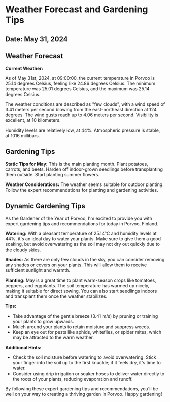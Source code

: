 # Weather Forecast and Gardening Tips
## Date: May 31, 2024

## Weather Forecast
**Current Weather:**

As of May 31st, 2024, at 09:00:00, the current temperature in Porvoo is 25.14 degrees Celsius, feeling like 24.86 degrees Celsius. The minimum temperature was 25.01 degrees Celsius, and the maximum was 25.14 degrees Celsius.

The weather conditions are described as "few clouds", with a wind speed of 3.41 meters per second blowing from the east-northeast direction at 124 degrees. The wind gusts reach up to 4.06 meters per second. Visibility is excellent, at 10 kilometers.

Humidity levels are relatively low, at 44%. Atmospheric pressure is stable, at 1016 millibars.
## Gardening Tips
**Static Tips for May:**
This is the main planting month. Plant potatoes, carrots, and beets. Harden off indoor-grown seedlings before transplanting them outside. Start planting summer flowers.

**Weather Considerations:**
The weather seems suitable for outdoor planting. Follow the expert recommendations for planting and gardening activities.
## Dynamic Gardening Tips
As the Gardener of the Year of Porvoo, I'm excited to provide you with expert gardening tips and recommendations for today in Porvoo, Finland.

**Watering:** With a pleasant temperature of 25.14°C and humidity levels at 44%, it's an ideal day to water your plants. Make sure to give them a good soaking, but avoid overwatering as the soil may not dry out quickly due to the cloudy skies.

**Shades:** As there are only few clouds in the sky, you can consider removing any shades or covers on your plants. This will allow them to receive sufficient sunlight and warmth.

**Planting:** May is a great time to plant warm-season crops like tomatoes, peppers, and eggplants. The soil temperature has warmed up nicely, making it suitable for direct sowing. You can also start seedlings indoors and transplant them once the weather stabilizes.

**Tips:**

* Take advantage of the gentle breeze (3.41 m/s) by pruning or training your plants to grow upwards.
* Mulch around your plants to retain moisture and suppress weeds.
* Keep an eye out for pests like aphids, whiteflies, or spider mites, which may be attracted to the warm weather.

**Additional Hints:**

* Check the soil moisture before watering to avoid overwatering. Stick your finger into the soil up to the first knuckle; if it feels dry, it's time to water.
* Consider using drip irrigation or soaker hoses to deliver water directly to the roots of your plants, reducing evaporation and runoff.

By following these expert gardening tips and recommendations, you'll be well on your way to creating a thriving garden in Porvoo. Happy gardening!